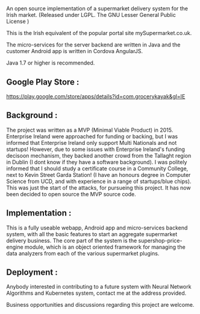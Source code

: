# 
An open source implementation of a supermarket delivery system for the Irish market. (Released under LGPL. The GNU Lesser General Public License )

This is the Irish equivalent of the popular portal site mySupermarket.co.uk.


The micro-services for the server backend are written in Java and the customer Android app is written in Cordova AngularJS.

Java 1.7 or higher is recommended.




Google Play Store :
--------------------

https://play.google.com/store/apps/details?id=com.grocerykayak&gl=IE





Background :
--------------
The project was written as a MVP (Minimal Viable Product) in 2015. Enterprise Ireland were approached for funding or backing, but I was informed that Enterprise Ireland only support Multi Nationals and not startups! However, due to some issues with Enterprise Ireland's funding decisoon mechanism, they backed another crowd from the Tallaght region in Dublin (I dont know if they have a software background). I was politely informed that I should study a certificate course in a Community College, next to Kevin Street Garda Station! (I have an honours degree in Computer Science from UCD, and with experience in a range of startups/blue chips). This was just the start of the attacks, for pursueing this project. 
It has now been decided to open source the MVP source code.


Implementation :
------------------
This is a fully useable webapp, Android app and micro-services backend system, with all the basic features to start an aggregate supermarket delivery business. The core part of the system is the supershop-price-engine module, which is an object oriented framework for managing the data analyzers from each of the various supermarket plugins.


Deployment :
--------------




Anybody interested in contributing to a future system with Neural Network Algorithms and Kubernetes system, contact me at the address provided.

Business opportunities and discussions regarding this project are welcome.
